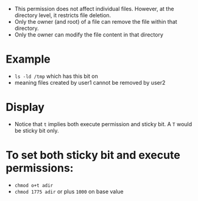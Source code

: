 - This permission does not affect individual files. However, at the directory level, it restricts file deletion.
- Only the owner (and root) of a file can remove the file within that directory.
- Only the owner can modify the file content in that directory

# Example
- `ls -ld /tmp` which has this bit on
- meaning files created by user1 cannot be removed by user2

# Display
- Notice that `t` implies both execute permission and sticky bit. A `T` would be sticky bit only.

# To set both sticky bit and execute permissions:
* `chmod o+t adir`
* `chmod 1775 adir` or plus `1000` on base value
